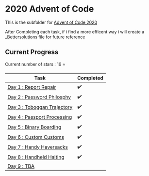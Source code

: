# 2020 Advent of Code

This is the subfolder for [Advent of Code 2020](https://adventofcode.com/2020)

After Completing each task, if i find a more efficent way i will create a _Bettersolutions file for future reference

## Current Progress

Current number of stars : 16 :star:

| <center>Task</center>                          | <center>Completed</center>          |
|------------------------------------------------|-------------------------------------|
| [Day 1 : Report Repair](Day01/Day01.py)        | :heavy_check_mark:                  |
| [Day 2 : Password Philosphy](Day02/Day02.py)   | :heavy_check_mark:                  |
| [Day 3 : Toboggan Trajectory](Day03/Day03.py)  | :heavy_check_mark:                  |
| [Day 4 : Passport Processing](Day04/Day04.py)  | :heavy_check_mark:                  |
| [Day 5 : Binary Boarding](Day05/Day05.py)      | :heavy_check_mark:                  |
| [Day 6 : Custom Customs](Day06/Day06.py)       | :heavy_check_mark:                  |
| [Day 7 : Handy Haversacks](Day07/Day07.py)     | :heavy_check_mark:                  |
| [Day 8 : Handheld Halting](Day08/Day08.py)     | :heavy_check_mark:                  |
| [Day 9 : TBA]()                                |                                     |
